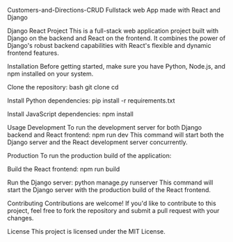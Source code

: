 Customers-and-Directions-CRUD
Fullstack web App made with React and Django

Django React Project This is a full-stack web application project built with Django on the backend and React on the frontend. It combines the power of Django's robust backend capabilities with React's flexible and dynamic frontend features.

Installation Before getting started, make sure you have Python, Node.js, and npm installed on your system.

Clone the repository: bash git clone cd

Install Python dependencies: pip install -r requirements.txt

Install JavaScript dependencies: npm install

Usage Development To run the development server for both Django backend and React frontend: npm run dev This command will start both the Django server and the React development server concurrently.

Production To run the production build of the application:

Build the React frontend: npm run build

Run the Django server: python manage.py runserver This command will start the Django server with the production build of the React frontend.

Contributing Contributions are welcome! If you'd like to contribute to this project, feel free to fork the repository and submit a pull request with your changes.

License This project is licensed under the MIT License.
